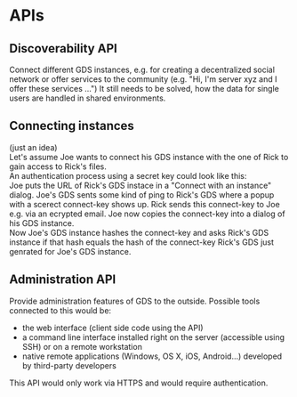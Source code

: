 # APIs

## Discoverability API

Connect different GDS instances, e.g. for creating a decentralized social network or offer services to the community (e.g. "Hi, I'm server xyz and I offer these services …") It still needs to be solved, how the data for single users are handled in shared environments.

## Connecting instances
(just an idea)  
Let's assume Joe wants to connect his GDS instance with the one of Rick to gain access to Rick's files.  
An authentication process using a secret key could look like this:  
Joe puts the URL of Rick's GDS instace in a "Connect with an instance" dialog. Joe's GDS sents some kind of ping to Rick's GDS where a popup with a scerect connect-key shows up. Rick sends this connect-key to Joe e.g. via an ecrypted email. Joe now copies the connect-key into a dialog of his GDS instance.  
Now Joe's GDS instance hashes the connect-key and asks Rick's GDS instance if that hash equals the hash of the connect-key Rick's GDS just genrated for Joe's GDS instance.

## Administration API

Provide administration features of GDS to the outside. Possible tools connected to this would be:

- the web interface (client side code using the API)
- a command line interface installed right on the server (accessible using SSH) or on a remote workstation
- native remote applications (Windows, OS X, iOS, Android...) developed by third-party developers

This API would only work via HTTPS and would require authentication.